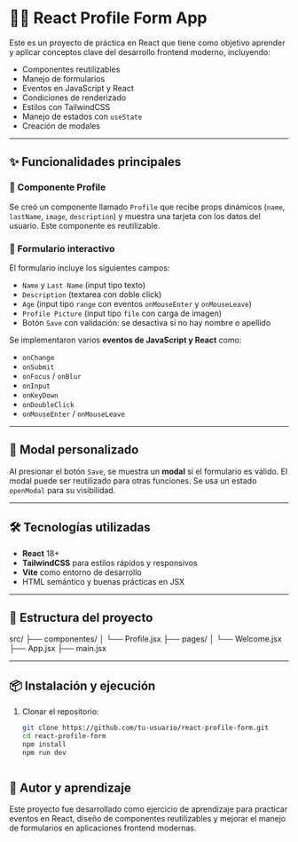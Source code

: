 # 🧑‍💻 React Profile Form App

Este es un proyecto de práctica en React que tiene como objetivo aprender y aplicar conceptos clave del desarrollo frontend moderno, incluyendo:

- Componentes reutilizables
- Manejo de formularios
- Eventos en JavaScript y React
- Condiciones de renderizado
- Estilos con TailwindCSS
- Manejo de estados con `useState`
- Creación de modales

---

## ✨ Funcionalidades principales

### 🧩 Componente Profile
Se creó un componente llamado `Profile` que recibe props dinámicos (`name`, `lastName`, `image`, `description`) y muestra una tarjeta con los datos del usuario. Este componente es reutilizable.

### 📝 Formulario interactivo
El formulario incluye los siguientes campos:

- `Name` y `Last Name` (input tipo texto)
- `Description` (textarea con doble click)
- `Age` (input tipo `range` con eventos `onMouseEnter` y `onMouseLeave`)
- `Profile Picture` (input tipo `file` con carga de imagen)
- Botón `Save` con validación: se desactiva si no hay nombre o apellido

Se implementaron varios **eventos de JavaScript y React** como:

- `onChange`
- `onSubmit`
- `onFocus` / `onBlur`
- `onInput`
- `onKeyDown`
- `onDoubleClick`
- `onMouseEnter` / `onMouseLeave`

---

## 🧪 Modal personalizado

Al presionar el botón `Save`, se muestra un **modal** si el formulario es válido. El modal puede ser reutilizado para otras funciones. Se usa un estado `openModal` para su visibilidad.

---

## 🛠️ Tecnologías utilizadas

- **React** 18+
- **TailwindCSS** para estilos rápidos y responsivos
- **Vite** como entorno de desarrollo
- HTML semántico y buenas prácticas en JSX

---

## 📁 Estructura del proyecto

src/
├── componentes/
│ └── Profile.jsx
├── pages/
│ └── Welcome.jsx
├── App.jsx
├── main.jsx


---

## 📦 Instalación y ejecución

1. Clonar el repositorio:
   ```bash
   git clone https://github.com/tu-usuario/react-profile-form.git
   cd react-profile-form
   npm install
   npm run dev
   


## 🧠 Autor y aprendizaje
Este proyecto fue desarrollado como ejercicio de aprendizaje para practicar eventos en React, diseño de componentes reutilizables y mejorar el manejo de formularios en aplicaciones frontend modernas.